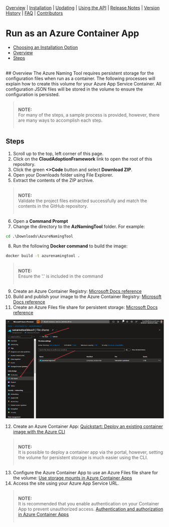 [Overview](/README.md) | [Installation](/docs/INSTALLATION.md) | [Updating](/docs/UPDATING.md) | [Using the API](/docs/USINGTHEAPI.md) | [Release Notes](/RELEASENOTES.md) | [Version History](/docs/VERSIONHISTORY.md) | [FAQ](/docs/FAQ.md) | [Contributors](/docs/CONTRIBUTORS.md)

# Run as an Azure Container App

* [Choosing an Installation Option](/docs/INSTALLATION.md)
* [Overview]($overview)
* [Steps](#steps)
<br />
## Overview
The Azure Naming Tool requires persistent storage for the configuration files when run as a container. The following processes will explain how to create this volume for your Azure App Service Container. All configuration JSON files will be stored in the volume to ensure the configuration is persisted.

> <br />**NOTE:**<br />
> For many of the steps, a sample process is provided, however, there are many ways to accomplish each step.<br /><br />
## Steps
1. Scroll up to the top, left corner of this page.
2. Click on the **CloudAdoptionFramework** link to open the root of this repository.
3. Click the green **<>Code** button and select **Download ZIP**.
4. Open your Downloads folder using File Explorer.
5. Extract the contents of the ZIP archive.

> <br />**NOTE:**<br />
> Validate the project files extracted successfully and match the contents in the GitHub repository.<br /><br />

6. Open a **Command Prompt**
7. Change the directory to the **AzNamingTool** folder. For example:

```cmd
cd .\Downloads\AzureNamingTool
```

8. Run the following **Docker command** to build the image:

```cmd
docker build -t azurenamingtool .
```
  
> <br />**NOTE:**<br />
> Ensure the '.' is included in the command<br /><br />
  
9. Create an Azure Container Registry: [Microsoft Docs reference](https://docs.microsoft.com/azure/container-registry/container-registry-get-started-portal#:~:text=%20Quickstart%3A%20Create%20an%20Azure%20container%20registry%20using,must%20log%20in%20to%20the%20registry...%20More%20)
10. Build and publish your image to the Azure Container Registry: [Microsoft Docs reference](https://docs.microsoft.com/azure/container-registry/container-registry-get-started-docker-cli?tabs=azure-cli)
11. Create an Azure Files file share for persistent storage: [Microsoft Docs reference](https://docs.microsoft.com/azure/storage/files/storage-how-to-create-file-share?tabs=azure-portal)
  
  ![FileShare](/wwwroot/Screenshots/FileShare.png)

12. Create an Azure Container App: [Quickstart: Deploy an existing container image with the Azure CLI](https://docs.microsoft.com/azure/container-apps/get-started-existing-container-image?tabs=bash&pivots=container-apps-public-registry)

> <br />**NOTE:**<br />
> It is possible to deploy a container app via the portal, however, setting the volume for persistent storage is much easier using the CLI.<br /><br />
  
13. Configure the Azure Container App to use an Azure Files file share for the volume: [Use storage mounts in Azure Container Apps](https://docs.microsoft.com/azure/container-apps/storage-mounts?pivots=aca-cli#azure-files)
15. Access the site using your Azure App Service URL.

> <br />**NOTE:**<br />
> It is recommended that you enable authentication on your Container App to prevent unauthorized access. [Authentication and authorization in Azure Container Apps](https://docs.microsoft.com/azure/container-apps/authentication)<br /><br />
